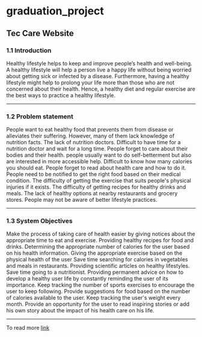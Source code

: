 # graduation_project
## Tec Care Website

### 1.1 Introduction 

Healthy lifestyle helps to keep and improve people’s health and well-being. A healthy lifestyle will help a person live a happy life without being worried about getting sick or infected by a disease. Furthermore, having a healthy lifestyle might help to prolong your life more than those who are not concerned about their health. Hence, a healthy diet and regular exercise are the best ways to practice a healthy lifestyle.

--------------

### 1.2 Problem statement 

 People want to eat healthy food that prevents them from disease or alleviates their suffering. However, many of them lack knowledge of nutrition facts.
 The lack of nutrition doctors.
 Difficult to have time for a nutrition doctor and wait for a long time.
People forget to care about their bodies and their health.
 people usually want to do self-betterment but also are interested in more accessible help.
 Difficult to know how many calories you should eat.
 People forget to read about health care and how to do it.
 People need to be notified to get the right food based on their medical condition.
The difficulty of getting the exercise that suits people's physical injuries if it exists.
The difficulty of getting recipes for healthy drinks and meals.
The lack of healthy options at nearby restaurants and grocery stores.
People may not be aware of better lifestyle practices.

--------------
### 1.3 System Objectives 


Make the process of taking care of health easier by giving notices about the appropriate time to eat and exercise.
Providing healthy recipes for food and drinks.
Determining the appropriate number of calories for the user based on his health information.
Giving the appropriate exercise based on the physical health of the user
Save time searching for calories in vegetables and meals in restaurants.
Providing scientific articles on healthy lifestyles.
Save time going to a nutritionist.
Providing permanent advice on how to develop a healthy user life by constantly reminding the user of its importance.
Keep tracking the number of sports exercises to encourage the user to keep following.
Provide suggestions for food based on the number of calories available to the user.
Keep tracking the user's weight every month.
Provide an opportunity for the user to read inspiring stories or add his own story about the impact of his health care on his life.


--------------


To read more [link](https://docs.google.com/document/d/1c8Xswq7_XrxLygYg3TRm9lAduqDO3tj_iRoKPwWgCzc/edit?usp=sharing)
